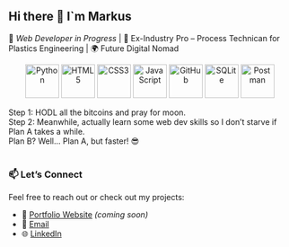 ## Hi there 👋 I`m Markus

🚀 *Web Developer in Progress* | 🔐 Ex-Industry Pro – Process Technican for Plastics Engineering | 🌍 Future Digital Nomad

<p align="center">
  <img src="https://cdn.jsdelivr.net/gh/devicons/devicon/icons/python/python-original.svg" height="60" alt="Python" />
  <img src="https://cdn.jsdelivr.net/gh/devicons/devicon/icons/html5/html5-original.svg" height="60" alt="HTML5" />
  <img src="https://cdn.jsdelivr.net/gh/devicons/devicon/icons/css3/css3-original.svg" height="60" alt="CSS3" />
  <img src="https://cdn.jsdelivr.net/gh/devicons/devicon/icons/javascript/javascript-original.svg" height="60" alt="JavaScript" />
  <img src="https://cdn.jsdelivr.net/gh/devicons/devicon/icons/github/github-original.svg" height="60" alt="GitHub" />
  <img src="https://cdn.jsdelivr.net/gh/devicons/devicon/icons/sqlite/sqlite-original.svg" height="60" alt="SQLite" />
  <img src="https://cdn.jsdelivr.net/gh/devicons/devicon/icons/postman/postman-original.svg" height="60" alt="Postman" />  
</p>

Step 1: HODL all the bitcoins and pray for moon.<br>
Step 2: Meanwhile, actually learn some web dev skills so I don’t starve if Plan A takes a while.<br>
Plan B? Well... Plan A, but faster! 😎
<br/>
<br/>
### 📫 Let’s Connect

Feel free to reach out or check out my projects:

- 💼 [Portfolio Website](#) *(coming soon)*  
- 📨 [Email](Markus.Huckriede@gmail.com)  
- 🌐 [LinkedIn](https://www.linkedin.com/in/markus-huckriede-674415251/)  





<!--
**Markus-Huckriede/Markus-Huckriede** is a ✨ _special_ ✨ repository because its `README.md` (this file) appears on your GitHub profile.

Here are some ideas to get you started:

- 🔭 I’m currently working on ...
- 🌱 I’m currently learning ...
- 👯 I’m looking to collaborate on ...
- 🤔 I’m looking for help with ...
- 💬 Ask me about ...
- 📫 How to reach me: ...
- 😄 Pronouns: ...
- ⚡ Fun fact: ...
-->
